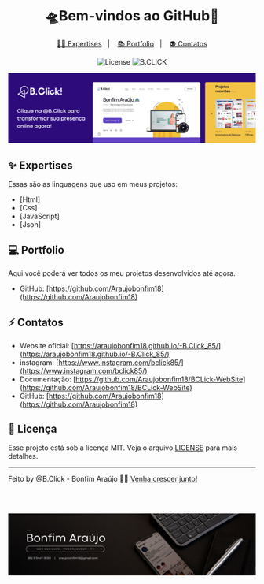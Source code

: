 <h1 align="center">🛸Bem-vindos ao GitHub👾</h1>

<p align="center">
  <a href="#-expertises">👨‍💻 Expertises</a>&nbsp;&nbsp;&nbsp;|&nbsp;&nbsp;&nbsp;
  <a href="#-portfolio">📚 Portfolio</a>&nbsp;&nbsp;&nbsp;|&nbsp;&nbsp;&nbsp;
  <a href="#-contatos">👽 Contatos</a>
</p>

<p align="center">
  <img alt="License" src="https://img.shields.io/static/v1?label=license&message=MIT&color=8257E5&labelColor=000000">

 <img src="https://img.shields.io/static/v1?label=B&message=CLICK&color=8257E5&labelColor=000000" alt="B.CLICK" />
</p>

![Preview](https://github.com/Araujobonfim18/-B.Click_85/blob/main/previ_BCLICK.png?raw=true)

## ✨ Expertises

Essas são as linguagens que uso em meus projetos:

- [Html]
- [Css]
- [JavaScript]
- [Json]
  

## 💻 Portfolio

Aqui você poderá ver todos os meu projetos desenvolvidos até agora.
- GitHub: [https://github.com/Araujobonfim18](https://github.com/Araujobonfim18)


## ⚡️ Contatos

- Website oficial: [https://araujobonfim18.github.io/-B.Click_85/](https://araujobonfim18.github.io/-B.Click_85/)
- instagram: [https://www.instagram.com/bclick85/](https://www.instagram.com/bclick85/)
- Documentação: [https://github.com/Araujobonfim18/BCLick-WebSite](https://github.com/Araujobonfim18/BCLick-WebSite)
- GitHub: [https://github.com/Araujobonfim18](https://github.com/Araujobonfim18)

## 📜 Licença

Esse projeto está sob a licença MIT. Veja o arquivo [LICENSE](LICENSE.md) para mais detalhes.

---

Feito by @B.Click - Bonfim Araújo 👋🏻 [Venha crescer junto!](https://wa.link/d522sq)

<!--START_SECTION:footer-->

<br />
<br />

<p align="center">
  <a href="https://wa.link/d522sq" target="_blank">
    <img align="center" src="https://github.com/Araujobonfim18/-B.Click_85/blob/main/BClick_footer.png?raw=true" alt="banner"/>
  </a>
</p>

<!--END_SECTION:footer-->
